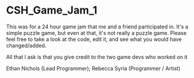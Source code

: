# CSH_Game_Jam_1

This was for a 24 hour game jam that me and a friend participated in.
It's a simple puzzle game, but even at that, it's not really a puzzle game.
Please feel free to take a look at the code, edit it, and see what you would have changed/added.

All that I ask is that you give credit to the two game devs who worked on it

Ethan Nichols (Lead Programmer);
Rebecca Syria (Programmer / Artist)
